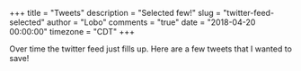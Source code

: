 +++
title = "Tweets"
description = "Selected few!"
slug = "twitter-feed-selected"
author = "Lobo"
comments = "true"
date = "2018-04-20 00:00:00"
timezone = "CDT"
+++

Over time the twitter feed just fills up. Here are a few tweets that I wanted to save!
